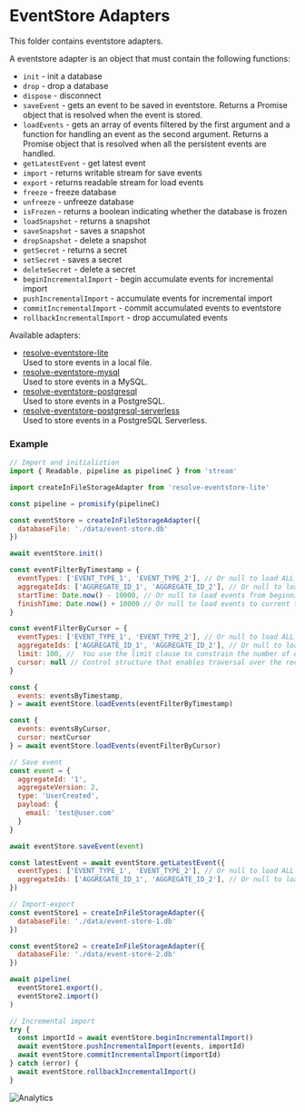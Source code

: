 # **EventStore Adapters**

This folder contains eventstore adapters.

A eventstore adapter is an object that must contain the following functions:

- `init` - init a database
- `drop` - drop a database
- `dispose` - disconnect
- `saveEvent` - gets an event to be saved in eventstore. Returns a Promise object that is resolved when the event is stored.
- `loadEvents` - gets an array of events filtered by the first argument and a function for handling an event as the second argument. Returns a Promise object that is resolved when all the persistent events are handled.
- `getLatestEvent` - get latest event
- `import` - returns writable stream for save events
- `export` - returns readable stream for load events
- `freeze` - freeze database
- `unfreeze` - unfreeze database
- `isFrozen` -  returns a boolean indicating whether the database is frozen 
- `loadSnapshot` - returns a snapshot
- `saveSnapshot` - saves a snapshot
- `dropSnapshot` - delete a snapshot
- `getSecret` - returns a secret
- `setSecret` - saves a secret
- `deleteSecret` - delete a secret
- `beginIncrementalImport` - begin accumulate events for incremental import
- `pushIncrementalImport` - accumulate events for incremental import 
- `commitIncrementalImport` - commit accumulated events to eventstore 
- `rollbackIncrementalImport` - drop accumulated events

Available adapters:

- [resolve-eventstore-lite](./resolve-eventstore-lite)  
   Used to store events in a local file.
- [resolve-eventstore-mysql](./resolve-eventstore-mysql)  
   Used to store events in a MySQL.
- [resolve-eventstore-postgresql](./resolve-eventstore-postgresql)  
  Used to store events in a PostgreSQL.
- [resolve-eventstore-postgresql-serverless](./resolve-eventstore-postgresql-serverless)  
   Used to store events in a PostgreSQL Serverless.  
   
### Example

```js
// Import and initializtion
import { Readable, pipeline as pipelineC } from 'stream'

import createInFileStorageAdapter from 'resolve-eventstore-lite'

const pipeline = promisify(pipelineC)

const eventStore = createInFileStorageAdapter({
  databaseFile: './data/event-store.db'
})

await eventStore.init()

const eventFilterByTimestamp = {
  eventTypes: ['EVENT_TYPE_1', 'EVENT_TYPE_2'], // Or null to load ALL event types
  aggregateIds: ['AGGREGATE_ID_1', 'AGGREGATE_ID_2'], // Or null to load ALL aggregate ids
  startTime: Date.now() - 10000, // Or null to load events from beginnig of time
  finishTime: Date.now() + 10000 // Or null to load events to current time
}

const eventFilterByCursor = {
  eventTypes: ['EVENT_TYPE_1', 'EVENT_TYPE_2'], // Or null to load ALL event types
  aggregateIds: ['AGGREGATE_ID_1', 'AGGREGATE_ID_2'], // Or null to load ALL aggregate ids
  limit: 100, //  You use the limit clause to constrain the number of events returned by the query.
  cursor: null // Control structure that enables traversal over the records in a database.
}

const {
  events: eventsByTimestamp,
} = await eventStore.loadEvents(eventFilterByTimestamp)

const {
  events: eventsByCursor,
  cursor: nextCursor
} = await eventStore.loadEvents(eventFilterByCursor)

// Save event
const event = {
  aggregateId: '1',
  aggregateVersion: 2,
  type: 'UserCreated',
  payload: {
    email: 'test@user.com'
  }
}

await eventStore.saveEvent(event)

const latestEvent = await eventStore.getLatestEvent({
  eventTypes: ['EVENT_TYPE_1', 'EVENT_TYPE_2'], // Or null to load ALL event types
  aggregateIds: ['AGGREGATE_ID_1', 'AGGREGATE_ID_2'], // Or null to load ALL aggregate ids
})

// Import-export
const eventStore1 = createInFileStorageAdapter({
  databaseFile: './data/event-store-1.db'
})

const eventStore2 = createInFileStorageAdapter({
  databaseFile: './data/event-store-2.db'
})

await pipeline(
  eventStore1.export(),
  eventStore2.import()
)

// Incremental import
try {
  const importId = await eventStore.beginIncrementalImport()
  await eventStore.pushIncrementalImport(events, importId)
  await eventStore.commitIncrementalImport(importId)
} catch (error) {
  await eventStore.rollbackIncrementalImport()
}
```

![Analytics](https://ga-beacon.appspot.com/UA-118635726-1/packages-resolve-eventstore-adapters-readme?pixel)

